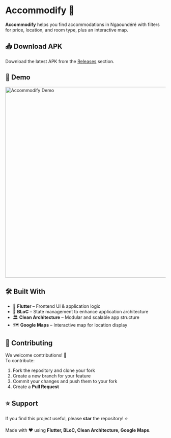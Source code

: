 # Accommodify 🏡  

**Accommodify** helps you find accommodations in Ngaoundéré with filters for price, location, and room type, plus an interactive map.

## 📥 Download APK  
Download the latest APK from the [Releases](https://github.com/malachieborohoul/accommodify/releases) section.

## 🎥 Demo  
<img src="/assets/images/demo.gif" alt="Accommodify Demo" width="600px">

## 🛠️ Built With  
- 🎯 **Flutter** – Frontend UI & application logic  
- 🔄 **BLoC** – State management to enhance application architecture  
- 🏛️ **Clean Architecture** – Modular and scalable app structure  
- 🗺️ **Google Maps** – Interactive map for location display  

## 🤝 Contributing  
We welcome contributions! 🚀  
To contribute:  
1. Fork the repository and clone your fork  
2. Create a new branch for your feature  
3. Commit your changes and push them to your fork  
4. Create a **Pull Request**  

## ⭐ Support  
If you find this project useful, please **star** the repository! ⭐  

Made with ❤️ using **Flutter, BLoC, Clean Architecture, Google Maps**.  
